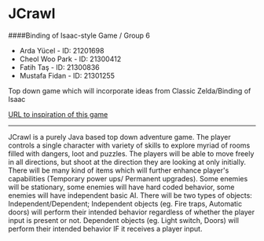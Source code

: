 # JCrawl
####Binding of Isaac-style Game / Group 6

* Arda Yücel - ID: 21201698
* Cheol Woo Park - ID: 21300412
* Fatih Taş - ID: 21300836
* Mustafa Fidan - ID: 21301255


Top down game which will incorporate ideas from Classic Zelda/Binding of Isaac

[URL to inspiration of this game](http://store.steampowered.com/app/113200/)

---
JCrawl is a purely Java based top down adventure game. The player controls a single character with variety of skills to explore myriad of rooms filled with dangers, loot and puzzles. The players will be able to move freely in all directions, but shoot at the direction they are looking at only initially. There will be many kind of items which will further enhance player's capabilities (Temporary power ups/ Permanent upgrades). Some enemies will be stationary, some enemies will have hard coded behavior, some enemies will have independent basic AI. There will be two types of objects: Independent/Dependent; Independent objects (eg. Fire traps, Automatic doors) will perform their intended behavior regardless of whether the player input is present or not. Dependent objects (eg. Light switch, Doors) will perform their intended behavior IF it receives a player input.
